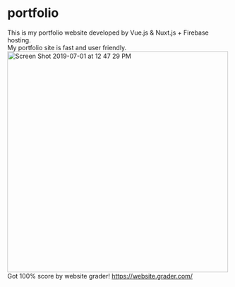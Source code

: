 # portfolio
This is my portfolio website developed by Vue.js & Nuxt.js + Firebase hosting.<br>
My portfolio site is fast and user friendly.
<img width="500" alt="Screen Shot 2019-07-01 at 12 47 29 PM" src="https://user-images.githubusercontent.com/32582917/60462626-ac866c80-9bfe-11e9-972a-8e210285fe4d.png">
<br>
Got 100% score by website grader! https://website.grader.com/

